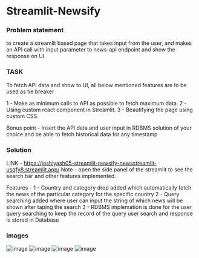 # Streamlit-Newsify


### Problem statement

to create a streamlit based page that takes input from the user, and makes an API call with input parameter to news-api endpoint and show the response on UI.

### TASK

To fetch API data and show to UI, all below mentioned features are to be used as tie breaker

1 - Make as minimum calls to API as possible to fetch maximum data.
2 - Using custom react component in Streamlit.
3 - Beautifying the page using custom CSS.

Bonus point - Insert the API data and user input in RDBMS solution of your choice and be able to fetch historical data for any timestamp

### Solution 
LINK - https://joshiyash05-streamlit-newsify-newsstreamlit-usqfy8.streamlit.app/
Note - open the side panel of the streamlit to see the search bar and other features implemented.

Features - 
1 - Country and category drop added which automatically fetch the news of the particular category for the specific country 
2 - Query searching added where user can input the string of which news will be shown after taping the search 
3 -  RDBMS implemation is done for the user query searching to keep the record of the query user search and response is stored in Database 

### images 
![image](https://github.com/joshiyash05/Streamlit-Newsify/assets/80117906/1c5a4f11-88e0-425d-933f-072aa33f9373)
![image](https://github.com/joshiyash05/Streamlit-Newsify/assets/80117906/e6ec1ca6-d543-4645-83e8-dc0534c3a0f8)
![image](https://github.com/joshiyash05/Streamlit-Newsify/assets/80117906/692c02e4-23b5-4e99-89d4-fdc3867e1900)
![image](https://github.com/joshiyash05/Streamlit-Newsify/assets/80117906/18023c93-09fd-40f4-8b77-aa4416f7a1de)

